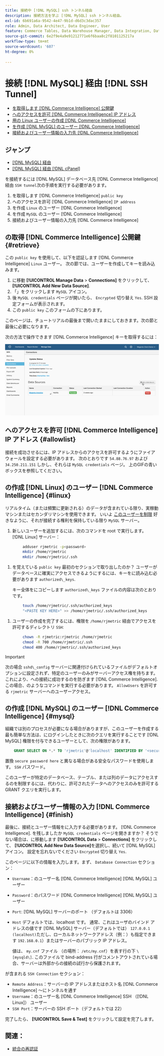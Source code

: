 ```yaml
---
title: 接続中 [!DNL MySQL] ssh トンネル経由
description: 接続方法を学ぶ [!DNL MySQL] ssh トンネル経由。
exl-id: 6b691a6a-9542-4e47-9b1d-d6d3c3dac357
role: Admin, Data Architect, Data Engineer, User
feature: Commerce Tables, Data Warehouse Manager, Data Integration, Data Import/Export, SQL Report Builder
source-git-commit: 6e2f9e4a9e91212771e6f6baa8c2f8101125217a
workflow-type: tm+mt
source-wordcount: '607'
ht-degree: 0%

---
```


# 接続 [!DNL MySQL] 経由 [!DNL SSH Tunnel]

* [を取得します [!DNL Commerce Intelligence] 公開鍵](#retrieve)
* [へのアクセスを許可 [!DNL Commerce Intelligence] IP アドレス](#allowlist)
* [用の Linux ユーザーの作成 [!DNL Commerce Intelligence]](#linux)
* [を作成 [!DNL MySQL] のユーザー [!DNL Commerce Intelligence]](#mysql)
* [接続およびユーザー情報の入力先 [!DNL Commerce Intelligence]](#finish)

## ジャンプ

* [[!DNL MySQL] 経由 ](../integrations/mysql-via-a-direct-connection.md)
* [[!DNL MySQL] 経由 [!DNL cPanel]](../integrations/mysql-via-cpanel.md)

を接続するには [!DNL MySQL] データベース先 [!DNL Commerce Intelligence] 経由 `SSH tunnel`次の手順を実行する必要があります。

1. を取得します [!DNL Commerce Intelligence] `public key`
1. へのアクセスを許可 [!DNL Commerce Intelligence] `IP address`
1. を作成 `Linux` のユーザー [!DNL Commerce Intelligence]
1. を作成 `MySQL` のユーザー [!DNL Commerce Intelligence]
1. 接続およびユーザー情報の入力先 [!DNL Commerce Intelligence]


## の取得 [!DNL Commerce Intelligence] 公開鍵 {#retrieve}

この `public key` を使用して、以下を認証します [!DNL Commerce Intelligence] `Linux` ユーザー。 次の節では、ユーザーを作成してキーを読み込みます。

1. に移動 **[!UICONTROL Manage Data** > **Connections]** をクリックして、 **[!UICONTROL Add New Data Source]**.
1. 「」をクリックします `MySQL` アイコン。
1. 後 `MySQL credentials` ページが開いたら、 `Encrypted` 切り替え `Yes`. SSH 設定フォームが表示されます。
1. この `public key` このフォームの下にあります。

このページは、チュートリアルの最後まで開いたままにしておきます。次の節と最後に必要になります。

次の方法で操作できます [!DNL Commerce Intelligence] キーを取得するには：

![](../../../assets/MySQL_SSH.gif)<!--{: width="770"}-->

## へのアクセスを許可 [!DNL Commerce Intelligence] IP アドレス {#allowlist}

接続を成功させるには、IP アドレスからのアクセスを許可するようにファイアウォールを設定する必要があります。 次のとおりです `54.88.76.97` および `34.250.211.151` しかし、それらは `MySQL credentials` ページ。 上のGIFの青いボックスを参照してください。

## の作成 [!DNL Linux] のユーザー [!DNL Commerce Intelligence] {#linux}

リアルタイム（または頻繁に更新される）のデータが含まれている限り、実稼動マシンまたはセカンダリマシンを使用できます。 いいよ [このユーザーを制限](../../../administrator/account-management/restrict-db-access.md) 好きなように、それが接続する権利を保持している限り `MySQL` サーバー。

1. 新しいユーザーを追加するには、次のコマンドを root で実行します。 [!DNL Linux] サーバー：

```bash
        adduser rjmetric -p<password>
        mkdir /home/rjmetric
        mkdir /home/rjmetric/.ssh
```

1. を覚えている `public key` 最初のセクションで取り出したのか？ ユーザーがデータベースに確実にアクセスできるようにするには、キーをに読み込む必要があります `authorized\_keys`.

   キー全体をにコピーします `authorized\_keys` ファイルの内容は次のとおりです。

```bash
        touch /home/rjmetric/.ssh/authorized_keys
        "<PASTE KEY HERE>" >> /home/rjmetric/.ssh/authorized_keys
```

1. ユーザーの作成を完了するには、権限を `/home/rjmetric` 経由でアクセスを許可するディレクトリ `SSH`:

```bash
        chown -R rjmetric:rjmetric /home/rjmetric
        chmod -R 700 /home/rjmetric/.ssh
        chmod 400 /home/rjmetric/.ssh/authorized_keys
```

>[!IMPORTANT]
>
>次の場合 `sshd\_config` サーバーに関連付けられているファイルがデフォルトオプションに設定されず、特定のユーザーのみがサーバーアクセス権を持ちます。これにより、への接続に成功するのを防ぎます [!DNL Commerce Intelligence]. この場合、のようなコマンドを実行する必要があります。 `AllowUsers` を許可する `rjmetric` サーバーへのユーザーアクセス。

## の作成 [!DNL MySQL] のユーザー [!DNL Commerce Intelligence] {#mysql}

組織では別のプロセスが必要になる場合がありますが、このユーザーを作成する最も簡単な方法は、にログインしたときに次のクエリを実行することです [!DNL MySQL] 権限を付与できるユーザーとして、次の権限があります。

```sql
    GRANT SELECT ON *.* TO 'rjmetric'@'localhost' IDENTIFIED BY '<secure password here>';
```

置換 `secure password here` と異なる場合がある安全なパスワードを使用します。 `SSH` パスワード。

このユーザーが特定のデータベース、テーブル、または列のデータにアクセスするのを制限するには、代わりに、許可されたデータへのアクセスのみを許可する GRANT クエリを実行します。

## 接続およびユーザー情報の入力 [!DNL Commerce Intelligence] {#finish}

最後に、接続とユーザー情報をに入力する必要があります。 [!DNL Commerce Intelligence]. を残しましたか `MySQL credentials` ページを開きますか？ そうでない場合は、に移動します **[!UICONTROL Data** > **Connections]** をクリックして、 **[!UICONTROL Add New Data Source]**&#x200B;を選択し、続いて [!DNL MySQL] アイコン。 設定を忘れないでください `Encrypted` 切り替え `Yes`.

このページに以下の情報を入力します。まず、 `Database Connection` セクション：

* `Username`：のユーザー名 [!DNL Commerce Intelligence] [!DNL MySQL] ユーザー
* `Password`：のパスワード [!DNL Commerce Intelligence] [!DNL MySQL] ユーザー
* `Port`: [!DNL MySQL] サーバーのポート （デフォルトは 3306）
* `Host` デフォルトでは、localhost です。 通常、これはユーザのバインド アドレスの値です [!DNL MySQL] サーバー（デフォルトでは） `127.0.0.1 (localhost)`ただし、ローカルネットワークアドレス（例：）も指定できます `192.168.0.1`）またはサーバーのパブリック IP アドレス。

  値は、 `my.cnf` ファイル （の場所： `/etc/my.cnf`）を表す行の下 `\[mysqld\]`. このファイルで bind-address 行がコメントアウトされている場合、サーバーは外部からの接続の試行から保護されます。

が含まれる `SSH Connection` セクション：

* `Remote Address`：サーバーの IP アドレスまたはホスト名 [!DNL Commerce Intelligence] ～にトンネルを通す
* `Username`：のユーザー名 [!DNL Commerce Intelligence] SSH （[!DNL Linux]） ユーザー
* `SSH Port`：サーバーの SSH ポート（デフォルトでは 22）

完了したら、 **[!UICONTROL Save & Test]** をクリックして設定を完了します。

## 関連：

* [統合の再認証](https://experienceleague.adobe.com/docs/commerce-knowledge-base/kb/how-to/mbi-reauthenticating-integrations.html)
